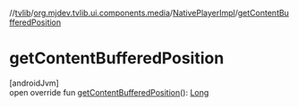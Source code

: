 //[tvlib](../../../index.md)/[org.mjdev.tvlib.ui.components.media](../index.md)/[NativePlayerImpl](index.md)/[getContentBufferedPosition](get-content-buffered-position.md)

# getContentBufferedPosition

[androidJvm]\
open override fun [getContentBufferedPosition](get-content-buffered-position.md)(): [Long](https://kotlinlang.org/api/latest/jvm/stdlib/kotlin/-long/index.html)
